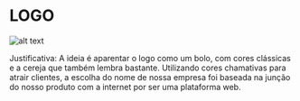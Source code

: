# LOGO


![alt text](https://github.com/eteabs/analise-de-sistemas-2S-2018-i-cake/blob/master/logo.jpg "Logo iCake")

Justificativa:
A ideia é aparentar o logo como um bolo, com cores  clássicas e a cereja que também lembra bastante. Utilizando cores chamativas para atrair clientes, a escolha do nome de nossa empresa foi baseada na junção do nosso produto com a internet por ser uma plataforma web.
